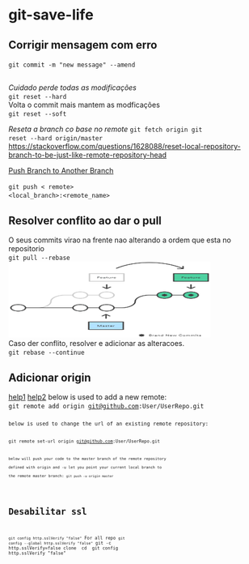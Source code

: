 # git-save-life
## Corrigir mensagem com erro
<code>git commit -m "new message" --amend</code>

## 
*Cuidado perde todas as modificações*  
<code>git reset --hard</code>  
Volta o commit mais mantem as modficações   
<code>git reset --soft</code>  

*Reseta a branch co base no remote*
<code>git fetch origin
git reset --hard origin/master
</code>
https://stackoverflow.com/questions/1628088/reset-local-repository-branch-to-be-just-like-remote-repository-head

[Push Branch to Another Branch](https://devconnected.com/how-to-push-git-branch-to-remote/#:~:text=In%20order%20to%20push%20your,name%20of%20the%20remote%20branch.)

<code>git push < remote> <local_branch>:<remote_name> </code>

## Resolver conflito ao dar o pull
O seus commits virao na frente nao alterando a ordem que esta no repositorio  
<code>git pull --rebase</code>  
<img src="imagens/rebase" style="width:400px;height:150px;"></img>  
Caso der conflito, resolver e adicionar as alteracoes.  
<code>git rebase --continue</code>  

## Adicionar origin 
[help1](https://stackoverflow.com/questions/42830557/git-remote-add-origin-vs-remote-set-url-origin)
[help2](https://docs.github.com/pt/get-started/getting-started-with-git/managing-remote-repositories)
below is used to add a new remote:  
<code>git remote add origin git@github.com:User/UserRepo.git<code>  
below is used to change the url of an existing remote repository:  
<code>git remote set-url origin git@github.com:User/UserRepo.git<code>  
below will push your code to the master branch of the remote repository defined with origin and -u let you point your current local branch to the remote master branch:
<code>git push -u origin master<code>
# Desabilitar ssl
<code>git config http.sslVerify "false"</code>
For all repo
<code>git config --global http.sslVerify "false"</code>
git -c http.sslVerify=false clone <path>
cd <directory>
git config http.sslVerify "false"
